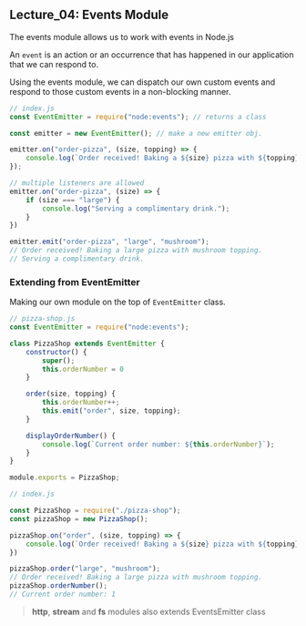 ## Lecture_04: Events Module

The events module allows us to work with events in Node.js

An `event` is an action or an occurrence that has happened in our application that we can respond to.

Using the events module, we can dispatch our own custom events and respond to those custom events in a non-blocking manner.

```js
// index.js
const EventEmitter = require("node:events"); // returns a class

const emitter = new EventEmitter(); // make a new emitter obj.

emitter.on("order-pizza", (size, topping) => {
    console.log(`Order received! Baking a ${size} pizza with ${topping} topping.`);
});

// multiple listeners are allowed
emitter.on("order-pizza", (size) => {
    if (size === "large") {
        console.log("Serving a complimentary drink.");
    }
})

emitter.emit("order-pizza", "large", "mushroom"); 
// Order received! Baking a large pizza with mushroom topping.
// Serving a complimentary drink.
```

### Extending from EventEmitter

Making our own module on the top of `EventEmitter` class.
```js
// pizza-shop.js
const EventEmitter = require("node:events");

class PizzaShop extends EventEmitter {
    constructor() {
        super();
        this.orderNumber = 0
    }

    order(size, topping) {
        this.orderNumber++;
        this.emit("order", size, topping);
    }

    displayOrderNumber() {
        console.log(`Current order number: ${this.orderNumber}`);
    }
}

module.exports = PizzaShop;
```

```js
// index.js

const PizzaShop = require("./pizza-shop");
const pizzaShop = new PizzaShop();

pizzaShop.on("order", (size, topping) => {
    console.log(`Order received! Baking a ${size} pizza with ${topping} topping.`)
})

pizzaShop.order("large", "mushroom"); 
// Order received! Baking a large pizza with mushroom topping.
pizzaShop.orderNumber();
// Current order number: 1
```

> **http**, **stream** and **fs** modules also extends EventsEmitter class